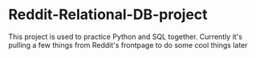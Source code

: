 # Reddit-Relational-DB-project

This project is used to practice Python and SQL together.
Currently it's pulling a few things from Reddit's frontpage to do some cool things later
